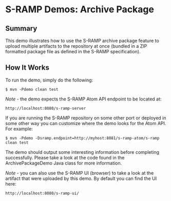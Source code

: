 # S-RAMP Demos: Archive Package

## Summary

This demo illustrates how to use the S-RAMP archive package feature to upload multiple
artifacts to the repository at once (bundled in a ZIP formatted package file as defined
in the S-RAMP specification).

## How It Works

To run the demo, simply do the following:

	$ mvn -Pdemo clean test

*Note* - the demo expects the S-RAMP Atom API endpoint to be located at:

	http://localhost:8080/s-ramp-server

If you are running the S-RAMP repository on some other port or deployed in some other way
you can customize where the demo looks for the Atom API.  For example:

	$ mvn -Pdemo -Dsramp.endpoint=http://myhost:8081/s-ramp-atom/s-ramp clean test

The demo should output some interesting information before completing successfully.  Please
take a look at the code found in the ArchivePackageDemo Java class for more information.

*Note* - you can also use the S-RAMP UI (browser) to take a look at the artifact that were
uploaded by this demo.  By default you can find the UI here:

	http://localhost:8080/s-ramp-ui/